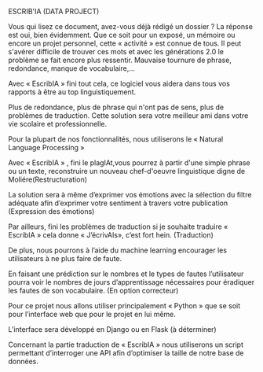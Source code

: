 ESCRIB'IA (DATA PROJECT)

Vous qui lisez ce document, avez-vous déjà rédigé un dossier ? La réponse est oui, bien évidemment. Que ce soit pour un exposé, un mémoire ou encore un projet personnel, cette « activité » est connue de tous. Il peut s'avérer difficile de trouver ces mots et avec les générations 2.0 le problème se fait encore plus ressentir. Mauvaise tournure de phrase, redondance, manque de vocabulaire,…

Avec « EscribIA » fini tout cela, ce logiciel vous aidera dans tous vos rapports à être au top linguistiquement.

Plus de redondance, plus de phrase qui n'ont pas de sens, plus de problèmes de traduction. Cette solution sera votre meilleur ami dans votre vie scolaire et professionnelle.

Pour la plupart de nos fonctionnalités, nous utiliserons le « Natural Language Processing »

Avec « EscribIA » , fini le plagIAt,vous pourrez à partir d'une simple phrase ou un texte, reconstruire un nouveau chef-d'oeuvre linguistique digne de Moliére(Restructuration)

La solution sera à même d’exprimer vos émotions avec la sélection du filtre adéquate afin d’exprimer votre sentiment à travers votre publication (Expression des émotions)

Par ailleurs, fini les problèmes de traduction si je souhaite traduire « EscribIA » cela donne « J’écrivAIs», c’est fort hein. (Traduction)

De plus, nous pourrons à l’aide du machine learning encourager les utilisateurs à ne plus faire de faute.

En faisant une prédiction sur le nombres et le types de fautes l’utilisateur pourra voir le nombres de jours d’apprentissage nécessaires pour éradiquer les fautes de son vocabulaire. (En option correcteur)

Pour ce projet nous allons utiliser principalement « Python » que se soit pour l’interface web que pour le projet en lui même.

L’interface sera développé en Django ou en Flask (à déterminer)

Concernant la partie traduction de « EscribIA » nous utiliserons un script permettant d’interroger une API afin d’optimiser la taille de notre base de données.
